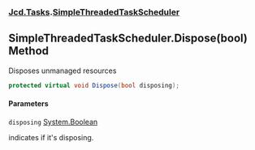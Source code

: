 ### [Jcd.Tasks](Jcd.Tasks.md 'Jcd.Tasks').[SimpleThreadedTaskScheduler](Jcd.Tasks.SimpleThreadedTaskScheduler.md 'Jcd.Tasks.SimpleThreadedTaskScheduler')

## SimpleThreadedTaskScheduler.Dispose(bool) Method

Disposes unmanaged resources

```csharp
protected virtual void Dispose(bool disposing);
```
#### Parameters

<a name='Jcd.Tasks.SimpleThreadedTaskScheduler.Dispose(bool).disposing'></a>

`disposing` [System.Boolean](https://docs.microsoft.com/en-us/dotnet/api/System.Boolean 'System.Boolean')

indicates if it's disposing.